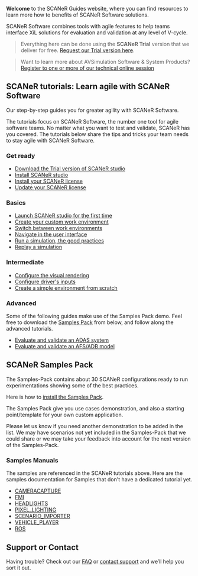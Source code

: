**Welcome** to the SCANeR Guides website, where you can find resources to learn more how to benefits of SCANeR Software solutions.

SCANeR Software combines tools with agile features to help teams interface XiL solutions for evaluation and validation at any level of V-cycle.

> Everything here can be done using the **SCANeR Trial** version that we deliver for free. [Request our Trial version here](https://www.avsimulation.com/scaner-studio-trial/).

> Want to learn more about AVSimulation Software & System Products? [Register to one or more of our technical online session](https://www.avsimulation.com/events/)

## SCANeR tutorials: Learn agile with SCANeR Software

Our step-by-step guides you for greater agility with SCANeR Software.

The tutorials focus on SCANeR Software, the number one tool for agile software teams. No matter what you want to test and validate, SCANeR has you covered. The tutorials below share the tips and tricks your team needs to stay agile with SCANeR Software.

### Get ready

* [Download the Trial version of SCANeR studio](./Pages/HT_Download_Trial_SCANeR/HT_Download_Trial_SCANeR.md)
* [Install SCANeR studio](./Pages/HT_Install_SCANeR_studio/HT_Install_SCANeR_studio.md)
* [Install your SCANeR license](./Pages/HT_Install_SCANeR_license/Install_SCANeR_license.md)
* [Update your SCANeR license](./Pages/HT_Update_SCANeR_license/Update_SCANeR_license.md)

### Basics

* [Launch SCANeR studio for the first time](./Pages/HT_FirstLaunch/HT_FirstLaunch.md)
* [Create your custom work environment](./Pages/HT_Create_custom_work_environment/HT_Create_A_New_Workspace.md)
* [Switch between work environments](./Pages/HT_Change_work_environment/HT_Change_work_environment.md)
* [Navigate in the user interface](./Pages/HT_Navigate/HT_Navigate.md)
* [Run a simulation, the good practices](./Pages/HT_Run_a_simulation_good_practices/HT_Run_a_simulation_good_practices.md)
* [Replay a simulation](./Pages/HT_Replay_Simulation/HT_Replay_Simulation.md)

### Intermediate

* [Configure the visual rendering](./Pages/HT_configure_visual/HT_configure_visual.md)
* [Configure driver's inputs](./Pages/HT_Configure_driver_input/Configure_Driver_Input.md)
* [Create a simple environment from scratch](./Pages/HT_Create_a_simple_environment_from_scratch/HT_Create_a_simple_environment_from_scratch.md)

### Advanced

Some of the following guides make use of the Samples Pack demo. Feel free to download the [Samples Pack](#scaner-samples-pack) from below, and follow along the advanced tutorials.

* [Evaluate and validate an ADAS system](./Pages/HT_ADAS/HT_ADAS_index.md)
* [Evaluate and validate an AFS/ADB model](./Pages/HT_Evaluate_and_validate_AFS/HT_Evaluate_and_validate_AFS.md)

## SCANeR Samples Pack

The Samples-Pack contains about 30 SCANeR configurations ready to run experimentations showing some of the best practices.

Here is how to [install the Samples Pack](./Pages/HT_InstallSamplesPack/HT_InstallSamplesPack.md).

The Samples Pack give you use cases demonstration, and also a starting point/template for your own custom application.

Please let us know if you need another demonstration to be added in the list. We may have scenarios not yet included in the Samples-Pack that we could share or we may take your feedback into account for the next version of the Samples-Pack.

### Samples Manuals

The samples are referenced in the SCANeR tutorials above. Here are the samples documentation for Samples that don't have a dedicated tutorial yet.

* [CAMERACAPTURE](./PDF/SCANeRstudio_EVAL_CAMERACAPTURE_Manual.pdf)
* [FMI](./PDF/SCANeRstudio_EVAL_FMI_Presentation.pdf)
* [HEADLIGHTS](./PDF/SCANeRstudio_EVAL_HEADLIGHTS_Tutorial.pdf)
* [PIXEL_LIGHTING](./PDF/SCANeRstudio_EVAL_PIXEL_LIGHTING_Manual.pdf)
* [SCENARIO_IMPORTER](./PDF/SCANeRstudio_EVAL_SCENARIO_IMPORTER_Presentation.pdf)
* [VEHICLE_PLAYER](./PDF/SCANeRstudio_EVAL_VEHICLE_PLAYER_Manual.pdf)
* [ROS](./PDF/SCANeRstudio_EVAL_ROS_Tutorial.pdf)

## Support or Contact

Having trouble? Check out our [FAQ](http://stockage.scanersimulation.com/Evaluation/2021/SCANeRstudio_Evaluation_FAQ.pdf) or [contact support](support-scaner@avsimulation.fr) and we’ll help you sort it out.
